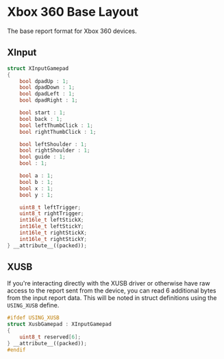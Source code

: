 # Xbox 360 Base Layout

The base report format for Xbox 360 devices.

## XInput

```cpp
struct XInputGamepad
{
    bool dpadUp : 1;
    bool dpadDown : 1;
    bool dpadLeft : 1;
    bool dpadRight : 1;

    bool start : 1;
    bool back : 1;
    bool leftThumbClick : 1;
    bool rightThumbClick : 1;

    bool leftShoulder : 1;
    bool rightShoulder : 1;
    bool guide : 1;
    bool : 1;

    bool a : 1;
    bool b : 1;
    bool x : 1;
    bool y : 1;

    uint8_t leftTrigger;
    uint8_t rightTrigger;
    int16le_t leftStickX;
    int16le_t leftStickY;
    int16le_t rightStickX;
    int16le_t rightStickY;
} __attribute__((packed));
```

## XUSB

If you're interacting directly with the XUSB driver or otherwise have raw access to the report sent from the device, you can read 6 additional bytes from the input report data. This will be noted in struct definitions using the `USING_XUSB` define.

```cpp
#ifdef USING_XUSB
struct XusbGamepad : XInputGamepad
{
    uint8_t reserved[6];
} __attribute__((packed));
#endif
```
